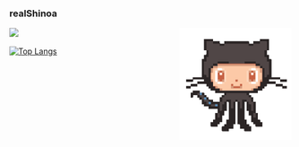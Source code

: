 ### realShinoa
<img align='right' src="https://raw.githubusercontent.com/iCharlesZ/FigureBed/master/img/octocat.gif" width="200">

![](https://komarev.com/ghpvc/?username=realShinoa&color=lightgrey)

[![Top Langs](https://github-readme-stats.vercel.app/api/top-langs/?username=realShinoa)](https://github.com/anuraghazra/github-readme-stats)

